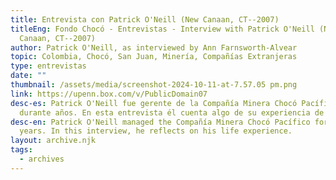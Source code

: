 ```yaml
---
title: Entrevista con Patrick O'Neill (New Canaan, CT--2007)
titleEng: Fondo Chocó - Entrevistas - Interview with Patrick O'Neill (New
  Canaan, CT--2007)
author: Patrick O'Neill, as interviewed by Ann Farnsworth-Alvear
topic: Colombia, Chocó, San Juan, Minería, Compañías Extranjeras
type: entrevistas
date: ""
thumbnail: /assets/media/screenshot-2024-10-11-at-7.57.05 pm.png
link: https://upenn.box.com/v/PublicDomain07
desc-es: Patrick O'Neill fue gerente de la Compañía Minera Chocó Pacífico
  durante años. En esta entrevista él cuenta algo de su experiencia de vida.
desc-en: Patrick O'Neill managed the Compañía Minera Chocó Pacífico for many
  years. In this interview, he reflects on his life experience.
layout: archive.njk
tags:
  - archives
---
```

